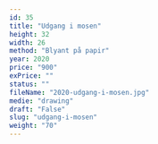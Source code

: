 ```yaml
---
id: 35
title: "Udgang i mosen"
height: 32
width: 26
method: "Blyant på papir"
year: 2020
price: "900"
exPrice: ""
status: ""
fileName: "2020-udgang-i-mosen.jpg"
medie: "drawing"
draft: "False"
slug: "udgang-i-mosen"
weight: "70"
---
```

